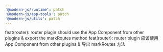 ```yaml
---
'@modern-js/runtime': patch
'@modern-js/app-tools': patch
'@modern-js/utils': patch
---
```


feat(router): router plugin should use the App Component from other plugins & export the markRoutes method
feat(router): router plugin 应该使用 App Component from other plugins & 导出 markRoutes 方法
